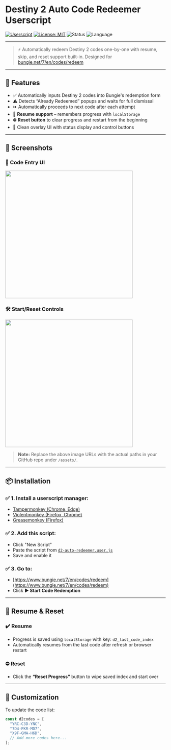 # Destiny 2 Auto Code Redeemer Userscript

[![Userscript](https://img.shields.io/badge/userscript-install-green.svg?logo=greasemonkey)](https://www.bungie.net/7/en/codes/redeem)
[![License: MIT](https://img.shields.io/badge/license-MIT-blue.svg)](LICENSE)
![Status](https://img.shields.io/badge/status-active-brightgreen)
![Language](https://img.shields.io/badge/language-JavaScript-yellow)

---

> ⚡ Automatically redeem Destiny 2 codes one-by-one with resume, skip, and reset support built-in. Designed for [bungie.net/7/en/codes/redeem](https://www.bungie.net/7/en/codes/redeem)

---

## 🚀 Features

- ✅ Automatically inputs Destiny 2 codes into Bungie's redemption form
- ⚠️ Detects “Already Redeemed” popups and waits for full dismissal
- ⏩ Automatically proceeds to next code after each attempt
- 💾 **Resume support** – remembers progress with `localStorage`
- ⛔ **Reset button** to clear progress and restart from the beginning
- 🧼 Clean overlay UI with status display and control buttons

---

## 📸 Screenshots

### 🎯 Code Entry UI  
<img src="https://raw.githubusercontent.com/YOUR_USERNAME/YOUR_REPO/main/assets/code-popup.png" width="400"/>

### 🛠️ Start/Reset Controls  
<img src="https://raw.githubusercontent.com/YOUR_USERNAME/YOUR_REPO/main/assets/buttons-ui.png" width="400"/>

> **Note:** Replace the above image URLs with the actual paths in your GitHub repo under `/assets/`.

---

## 📦 Installation

### ✅ 1. Install a userscript manager:
- [Tampermonkey (Chrome, Edge)](https://tampermonkey.net/)
- [Violentmonkey (Firefox, Chrome)](https://violentmonkey.github.io/)
- [Greasemonkey (Firefox)](https://addons.mozilla.org/en-US/firefox/addon/greasemonkey/)

### ✅ 2. Add this script:
- Click "New Script"
- Paste the script from [`d2-auto-redeemer.user.js`](./d2-auto-redeemer.user.js)
- Save and enable it

### ✅ 3. Go to:
- [https://www.bungie.net/7/en/codes/redeem](https://www.bungie.net/7/en/codes/redeem)
- Click **▶ Start Code Redemption**

---

## 🔁 Resume & Reset

### ✔️ Resume
- Progress is saved using `localStorage` with key: `d2_last_code_index`
- Automatically resumes from the last code after refresh or browser restart

### ⛔ Reset
- Click the **“Reset Progress”** button to wipe saved index and start over

---

## 🧠 Customization

To update the code list:

```js
const d2codes = [
  "YRC-C3D-YNC",
  "7D4-PKR-MD7",
  "X9F-GMA-H6D",
  // Add more codes here...
];
